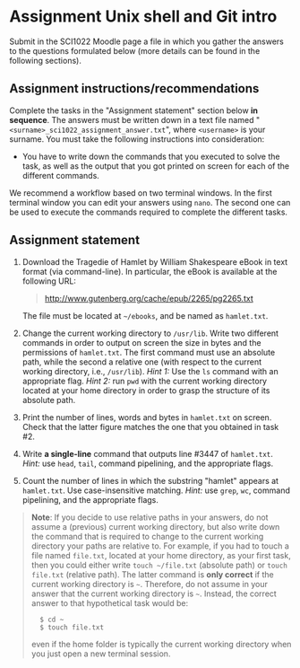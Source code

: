# Assignment Unix shell and Git intro

Submit in the SCI1022 Moodle page a file in which you gather the answers to the questions formulated below (more details can be found in the following sections).

## Assignment instructions/recommendations

Complete the tasks in the "Assignment statement" section below **in sequence**. The answers must be written down in a text file named  "`<surname>_sci1022_assignment_answer.txt`", where `<username>` is your surname. You must take the following instructions into consideration:

* You have to write down the commands that you executed to solve the task, as well as the output that you got printed on screen for each of the different commands. 

We recommend a workflow based on two terminal windows. In the first terminal window you can edit your answers using `nano`. The second one can be used to execute the commands required to complete the different tasks.

## Assignment statement

1. Download the Tragedie of Hamlet by William Shakespeare eBook in text format (via command-line). In particular, the eBook is available at the following URL: 
    > http://www.gutenberg.org/cache/epub/2265/pg2265.txt 
 
   The file must be located at `~/ebooks`, and be named as `hamlet.txt`.

2. Change the current working directory to `/usr/lib`. Write two different commands in order to output on screen the size in bytes and the permissions of `hamlet.txt`. The first command must use an absolute path, while the second a relative one (with respect to the current working directory, i.e.,  `/usr/lib`). *Hint 1:* Use the `ls` command with an appropriate flag. *Hint 2:* run `pwd` with the current working directory located at your home directory in order to grasp the structure of its absolute path.

3. Print the number of lines, words and bytes in `hamlet.txt` on screen. Check that the latter figure matches the one that you obtained in task #2.

4.  Write **a single-line** command that outputs line #3447 of `hamlet.txt`. *Hint:* use `head`, `tail`, command pipelining, and the appropriate flags.

5. Count the number of lines in which the substring "hamlet" appears at `hamlet.txt`. Use case-insensitive matching. *Hint:* use `grep`, `wc`, command pipelining, and the appropriate flags.
  
> **Note**: If you decide to use relative paths in your answers, do not assume a (previous) current working directory, but also write down the command that is required to change to the current working directory your paths are relative to. For example, if you had to touch a file named `file.txt`,  located at your home directory, as your first task, then you could either write `touch ~/file.txt` (absolute path) or `touch file.txt` (relative path). The latter command is **only correct** if the current working directory is `~`. 
Therefore, do not assume in your answer that the current working directory is `~`. Instead, the correct answer to that hypothetical task would be:
> ```
>   $ cd ~ 
>   $ touch file.txt
> ```
> even if the home folder is typically the current working directory when you just open a new terminal session.
